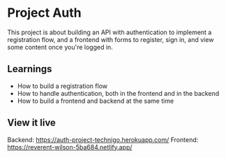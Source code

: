 # Project Auth
This project is about building an API with authentication to implement a registration flow, and a frontend with forms to register, sign in, and view some content once you're logged in.

## Learnings

- How to build a registration flow
- How to handle authentication, both in the frontend and in the backend
- How to build a frontend and backend at the same time

## View it live

Backend: https://auth-project-technigo.herokuapp.com/
Frontend: https://reverent-wilson-5ba684.netlify.app/
